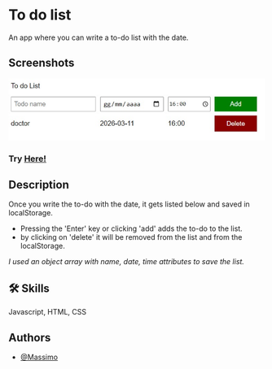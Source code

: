 
# To do list

An app where you can write a to-do list with the date.

## Screenshots

<img src="assets/to-do-list-screenshot.jpeg">

### Try [Here!](https://mrmax01.github.io/to-do-list/)
## Description
Once you write the to-do with the date, it gets listed below and saved in localStorage.
- Pressing the 'Enter' key or clicking 'add' adds the to-do to the list.
- by clicking on 'delete' it will be removed from the list and from the localStorage. <br>

*I used an object array with name, date, time attributes to save the list.* 

## 🛠 Skills
Javascript, HTML, CSS


## Authors

- [@Massimo](https://www.github.com/MrMax01)

